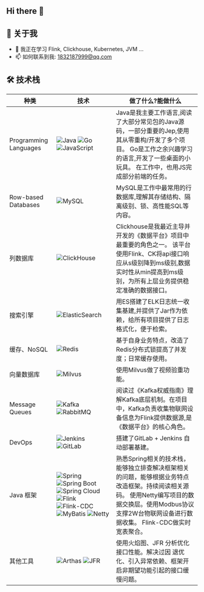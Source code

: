 ## Hi there 👋


## 💫 关于我

- 🌱 我正在学习 Flink, Clickhouse, Kubernetes, JVM ...
- 📫 如何联系到我: 1832187999@qq.com



## 🛠️ 技术栈

<table class="tech-table">
  <thead>
    <tr>
      <th>种类</th>
      <th>技术</th>
      <th>做了什么?能做什么</th>
    </tr>
  </thead>
  <tbody>
    <tr>
      <td class="category-column">Programming Languages</td>
      <td class="technologies-column">
        <img src="https://img.shields.io/badge/-Java-007396?style=flat-square&logo=java&logoColor=white" alt="Java">
        <img src="https://img.shields.io/badge/-Go-00599C?style=flat-square&logo=go&logoColor=white" alt="Go">
        <img src="https://img.shields.io/badge/-JavaScript-F7DF1E?style=flat-square&logo=javascript&logoColor=black" alt="JavaScript">
      </td>
      <td>
        Java是我主要工作语言,阅读了大部分常见包的Java源码，一部分重要的Jep,使用其从零重构/开发了多个项目。
        Go是工作之余兴趣学习的语言,开发了一些桌面的小玩具。
        在工作中，也用JS完成部分前端的任务。
      </td>
    </tr>
    <tr>
      <td class="category-column">Row-based Databases</td>
      <td class="technologies-column">
        <img src="https://img.shields.io/badge/-MySQL-4479A1?style=flat-square&logo=mysql&logoColor=white" alt="MySQL">
      </td>
      <td>
        MySQL是工作中最常用的行数据库,理解其存储结构、隔离级别、锁、高性能SQL等内容。
      </td>
    </tr>
    <tr>
      <td class="category-column">列数据库</td>
      <td class="technologies-column">
        <img src="https://img.shields.io/badge/-ClickHouse-FFCC01?style=flat-square&logo=clickhouse&logoColor=black" alt="ClickHouse">
      </td>
      <td>
        Clickhouse是我最近主导并开发的《数据平台》项目中最重要的角色之一。
        该平台使用Flink、CK将api接口响应从s级别降到ms级别,数据实时性从min提高到ms级别，为所有上层业务提供稳定准确的数据接口。
      </td>
    </tr>
    <tr>
      <td class="category-column">搜索引擎</td>
      <td class="technologies-column">
        <img src="https://img.shields.io/badge/-ElasticSearch-005571?style=flat-square&logo=elasticsearch&logoColor=white" alt="ElasticSearch">
      </td>
      <td>
        用ES搭建了ELK日志统一收集基建,并提供了Jar作为依赖，给所有项目提供了日志格式化，便于检索。
      </td>
    </tr>
    <tr>
      <td class="category-column">缓存、NoSQL</td>
      <td class="technologies-column">
        <img src="https://img.shields.io/badge/-Redis-DC382D?style=flat-square&logo=redis&logoColor=white" alt="Redis">
      </td>
      <td>
        基于自身业务特点，改造了Redis分布式锁提高了并发度；日常缓存使用。
      </td>
    </tr>
    <tr>
      <td class="category-column">向量数据库</td>
      <td class="technologies-column">
        <img src="https://img.shields.io/badge/-Milvus-45B8AC?style=flat-square&logo=milvus&logoColor=white" alt="Milvus">
      </td>
      <td>
        使用Milvus做了视频验重功能。
      </td>
    </tr>
    <tr>
      <td class="category-column">Message Queues</td>
      <td class="technologies-column">
        <img src="https://img.shields.io/badge/-Kafka-231F20?style=flat-square&logo=apache-kafka&logoColor=white" alt="Kafka">
        <img src="https://img.shields.io/badge/-RabbitMQ-FF6600?style=flat-square&logo=rabbitmq&logoColor=white" alt="RabbitMQ">
      </td>
      <td>
        阅读过《Kafka权威指南》理解Kafka底层机制。在项目中，Kafka负责收集物联网设备信息为Flink提供数据源,是《数据平台》的核心角色。
      </td>
    </tr>
    <tr>
      <td class="category-column">DevOps</td>
      <td class="technologies-column">
        <img src="https://img.shields.io/badge/-Jenkins-D24939?style=flat-square&logo=jenkins&logoColor=white" alt="Jenkins">
        <img src="https://img.shields.io/badge/-GitLab-FCA121?style=flat-square&logo=gitlab&logoColor=white" alt="GitLab">
      </td>
      <td>
        搭建了GitLab + Jenkins 自动部署基建。
      </td>
    </tr>
    <tr>
      <td class="category-column">Java 框架</td>
      <td class="technologies-column">
        <img src="https://img.shields.io/badge/-Spring-6DB33F?style=flat-square&logo=spring&logoColor=white" alt="Spring">
        <img src="https://img.shields.io/badge/-Spring%20Boot-6DB33F?style=flat-square&logo=spring-boot&logoColor=white" alt="Spring Boot">
        <img src="https://img.shields.io/badge/-Spring%20Cloud-6DB33F?style=flat-square&logo=spring&logoColor=white" alt="Spring Cloud">
        <img src="https://img.shields.io/badge/-Flink-E6526F?style=flat-square&logo=apacheflink&logoColor=white" alt="Flink">
        <img src="https://img.shields.io/badge/-Flink_CDC-E6526F?style=flat-square&logo=apacheflink&logoColor=white" alt="Flink-CDC">
        <img src="https://img.shields.io/badge/-MyBatis-000000?style=flat-square&logo=mybatis&logoColor=white" alt="MyBatis">
        <img src="https://img.shields.io/badge/-Netty-2C2D72?style=flat-square&logo=netty&logoColor=white" alt="Netty">
      </td>
      <td>
        熟悉Spring相关的技术栈，能够独立排查解决框架相关的问题，能够根据业务特点改造框架。持续阅读相关源码。
        使用Netty编写项目的数据交换层。使用Modbus协议支撑2W台物联网设备进行数据收集。
        Flink-CDC做实时宽表聚合。
      </td>
    </tr>
    <tr>
      <td class="category-column">其他工具</td>
      <td class="technologies-column">
        <img src="https://img.shields.io/badge/-Arthas-D24939?style=flat-square&logoColor=black" alt="Arthas">
        <img src="https://img.shields.io/badge/-JFR-231F20?style=flat-squaret&logoColor=white" alt="JFR">
      </td>
      <td>
        使用火焰图、JFR 分析优化接口性能。解决过因 退优化、引入异常依赖、框架开启非期望功能引起的接口缓慢问题。
      </td>
    </tr>
  </tbody>
</table>





